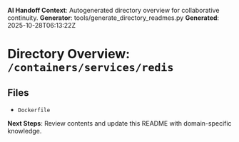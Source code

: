 <!-- AI-Handoff:START -->
**AI Handoff Context**: Autogenerated directory overview for collaborative continuity.
**Generator**: tools/generate_directory_readmes.py
**Generated**: 2025-10-28T06:13:22Z
<!-- AI-Handoff:END -->

# Directory Overview: `/containers/services/redis`

## Files
- `Dockerfile`

<!-- AI-Handoff:FOOTER-START -->
**Next Steps**: Review contents and update this README with domain-specific knowledge.
<!-- AI-Handoff:FOOTER-END -->
